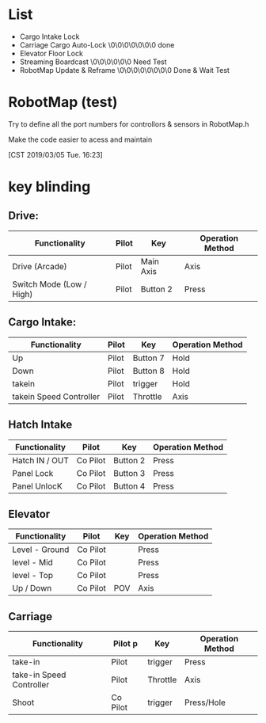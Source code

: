 # List
 - Cargo Intake Lock
 - Carriage Cargo Auto-Lock \0\0\0\0\0\0\0   done
 - Elevator Floor Lock
 - Streaming Boardcast      \0\0\0\0\0\0   Need Test
 - RobotMap Update & Reframe  \0\0\0\0\0\0\0\0 Done & Wait Test

# RobotMap (test)
Try to define all the port numbers for controllors & sensors in RobotMap.h 

Make the code easier to acess and maintain 

[CST 2019/03/05 Tue. 16:23]

# key blinding

## Drive:
| Functionality             | Pilot    | Key       | Operation Method |
|---------------------------|----------|-----------|------------------|
| Drive (Arcade)            | Pilot    | Main Axis | Axis             |
| Switch Mode (Low / High)  | Pilot    | Button 2  | Press            |

## Cargo Intake:

| Functionality             | Pilot    | Key       | Operation Method |
|---------------------------|----------|-----------|------------------|
| Up                        | Pilot    | Button 7  | Hold             |
| Down                      | Pilot    | Button 8  | Hold             |
| takein                    | Pilot    | trigger   | Hold             |
| takein Speed Controller   | Pilot    | Throttle  | Axis             |

## Hatch Intake
| Functionality             | Pilot    | Key       | Operation Method |
|---------------------------|----------|-----------|------------------|
| Hatch IN / OUT            | Co Pilot | Button 2  | Press            |
| Panel Lock                | Co Pilot | Button 3  | Press            |
| Panel UnlocK              | Co Pilot | Button 4  | Press            |

## Elevator
| Functionality             | Pilot    | Key       | Operation Method |
|---------------------------|----------|-----------|------------------|
| Level - Ground            | Co Pilot |           | Press            |
| level - Mid               | Co Pilot |           | Press            |
| level - Top               | Co Pilot |           | Press            |
| Up / Down                 | Co Pilot | POV       | Axis             |

## Carriage
| Functionality             | Pilot  p  | Key       | Operation Method |
|---------------------------|----------|-----------|------------------|
| take-in                   | Pilot    | trigger   | Press            |
| take-in Speed Controller  | Pilot    | Throttle  | Axis             |
| Shoot                     | Co Pilot | trigger   | Press/Hole       |